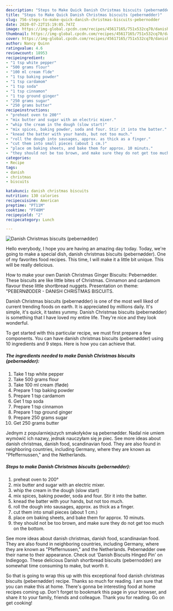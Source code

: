 ```yaml
---
description: "Steps to Make Quick Danish Christmas biscuits (pebernødder)"
title: "Steps to Make Quick Danish Christmas biscuits (pebernødder)"
slug: 756-steps-to-make-quick-danish-christmas-biscuits-pebernodder
date: 2020-07-22T15:19:05.747Z
image: https://img-global.cpcdn.com/recipes/45617165/751x532cq70/danish-christmas-biscuits-pebernodder-recipe-main-photo.jpg
thumbnail: https://img-global.cpcdn.com/recipes/45617165/751x532cq70/danish-christmas-biscuits-pebernodder-recipe-main-photo.jpg
cover: https://img-global.cpcdn.com/recipes/45617165/751x532cq70/danish-christmas-biscuits-pebernodder-recipe-main-photo.jpg
author: Nancy Quinn
ratingvalue: 4.6
reviewcount: 18953
recipeingredient:
- "1 tsp white pepper"
- "500 grams flour"
- "100 ml cream flde"
- "1 tsp baking powder"
- "1 tsp cardamom"
- "1 tsp soda"
- "1 tsp cinnamon"
- "1 tsp ground ginger"
- "250 grams sugar"
- "250 grams butter"
recipeinstructions:
- "preheat oven to 200°"
- "mix butter and sugar with an electric mixer."
- "whip the cream in the dough (slow start)"
- "mix spices, baking powder, soda and four. Stir it into the batter."
- "knead the batter with your hands, but not too much."
- "roll the dough into sausages, approx. as thick as a finger."
- "cut them into small pieces (about 1 cm.)"
- "place om baking sheets, and bake them for approx. 10 minuts."
- "they should not be too brown, and make sure they do not get too much on the bottom."
categories:
- Recipe
tags:
- danish
- christmas
- biscuits

katakunci: danish christmas biscuits 
nutrition: 130 calories
recipecuisine: American
preptime: "PT11M"
cooktime: "PT40M"
recipeyield: "2"
recipecategory: Lunch

---
```



![Danish Christmas biscuits (pebernødder)](https://img-global.cpcdn.com/recipes/45617165/751x532cq70/danish-christmas-biscuits-pebernodder-recipe-main-photo.jpg)

Hello everybody, I hope you are having an amazing day today. Today, we're going to make a special dish, danish christmas biscuits (pebernødder). One of my favorites food recipes. This time, I will make it a little bit unique. This will be really delicious.

How to make your own Danish Christmas Ginger Biscuits: Pebernødder. These biscuits are like little bites of Christmas. Cinnamon and cardamom flavour these little shortbread nuggets. Presentation on theme: &#34;PEBERNØDDER - DANISH CHRISTMAS BISCUITS.

Danish Christmas biscuits (pebernødder) is one of the most well liked of current trending foods on earth. It is appreciated by millions daily. It's simple, it's quick, it tastes yummy. Danish Christmas biscuits (pebernødder) is something that I have loved my entire life. They're nice and they look wonderful.


To get started with this particular recipe, we must first prepare a few components. You can have danish christmas biscuits (pebernødder) using 10 ingredients and 9 steps. Here is how you can achieve that.

<!--inarticleads1-->

##### The ingredients needed to make Danish Christmas biscuits (pebernødder):

1. Take 1 tsp white pepper
1. Take 500 grams flour
1. Take 100 ml cream (fløde)
1. Prepare 1 tsp baking powder
1. Prepare 1 tsp cardamom
1. Get 1 tsp soda
1. Prepare 1 tsp cinnamon
1. Prepare 1 tsp ground ginger
1. Prepare 250 grams sugar
1. Get 250 grams butter


Jednym z popularniejszych smakołyków są pebernødder. Nadal nie umiem wymówić ich nazwy, jednak nauczyłam się je piec. See more ideas about danish christmas, danish food, scandinavian food. They are also found in neighboring countries, including Germany, where they are known as &#34;Pfeffernussen,&#34; and the Netherlands. 

<!--inarticleads2-->

##### Steps to make Danish Christmas biscuits (pebernødder):

1. preheat oven to 200°
1. mix butter and sugar with an electric mixer.
1. whip the cream in the dough (slow start)
1. mix spices, baking powder, soda and four. Stir it into the batter.
1. knead the batter with your hands, but not too much.
1. roll the dough into sausages, approx. as thick as a finger.
1. cut them into small pieces (about 1 cm.)
1. place om baking sheets, and bake them for approx. 10 minuts.
1. they should not be too brown, and make sure they do not get too much on the bottom.


See more ideas about danish christmas, danish food, scandinavian food. They are also found in neighboring countries, including Germany, where they are known as &#34;Pfeffernussen,&#34; and the Netherlands. Pebernødder owe their name to their appearance. Check out &#39;Danish Biscuits Hinged Pin&#39; on Indiegogo. These delicious Danish shortbread biscuits (pebernodder) are somewhat time consuming to make, but worth it. 

So that is going to wrap this up with this exceptional food danish christmas biscuits (pebernødder) recipe. Thanks so much for reading. I am sure that you can make this at home. There's gonna be interesting food at home recipes coming up. Don't forget to bookmark this page in your browser, and share it to your family, friends and colleague. Thank you for reading. Go on get cooking!
